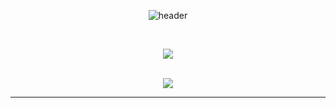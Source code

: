 <div align="center" >
  
  ![header](https://capsule-render.vercel.app/api?type=venom&height=150&color=gradient&customColorList=26&text=Glebson%20Santos&section=header&reversal=false&textBg=false&animation=scaleIn&fontColor=d22b2b)
  
  <br>
  
  ![](http://github-profile-summary-cards.vercel.app/api/cards/profile-details?username=glebsonS4ntos&theme=aura_dark)
  
  <br>
  <a href="https://skillicons.dev"   >
    <img src="https://skillicons.dev/icons?i=java,spring,angular,postman,cs,dotnet,docker,git,typescript,react,postgres&theme=light" />
  </a>
  <br/>
</div>

<hr>
